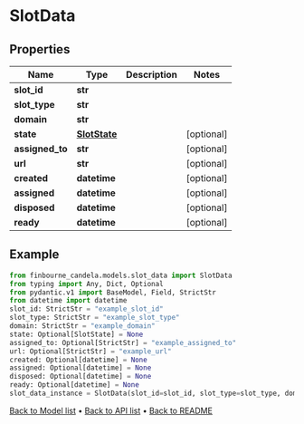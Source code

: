 # SlotData

## Properties
Name | Type | Description | Notes
------------ | ------------- | ------------- | -------------
**slot_id** | **str** |  | 
**slot_type** | **str** |  | 
**domain** | **str** |  | 
**state** | [**SlotState**](SlotState.md) |  | [optional] 
**assigned_to** | **str** |  | [optional] 
**url** | **str** |  | [optional] 
**created** | **datetime** |  | [optional] 
**assigned** | **datetime** |  | [optional] 
**disposed** | **datetime** |  | [optional] 
**ready** | **datetime** |  | [optional] 
## Example

```python
from finbourne_candela.models.slot_data import SlotData
from typing import Any, Dict, Optional
from pydantic.v1 import BaseModel, Field, StrictStr
from datetime import datetime
slot_id: StrictStr = "example_slot_id"
slot_type: StrictStr = "example_slot_type"
domain: StrictStr = "example_domain"
state: Optional[SlotState] = None
assigned_to: Optional[StrictStr] = "example_assigned_to"
url: Optional[StrictStr] = "example_url"
created: Optional[datetime] = None
assigned: Optional[datetime] = None
disposed: Optional[datetime] = None
ready: Optional[datetime] = None
slot_data_instance = SlotData(slot_id=slot_id, slot_type=slot_type, domain=domain, state=state, assigned_to=assigned_to, url=url, created=created, assigned=assigned, disposed=disposed, ready=ready)

```

[Back to Model list](../README.md#documentation-for-models) &#8226; [Back to API list](../README.md#documentation-for-api-endpoints) &#8226; [Back to README](../README.md)

